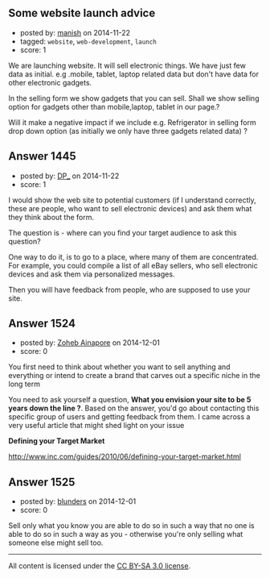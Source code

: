 ## Some website launch advice

- posted by: [manish](https://stackexchange.com/users/1043663/manish) on 2014-11-22
- tagged: `website`, `web-development`, `launch`
- score: 1

<p>We are launching website. It will sell electronic things. We have just few data as initial. e.g .mobile, tablet, laptop related data but don't have data for other electronic gadgets.</p>

<p>In the selling form we show gadgets that you can sell. Shall we show selling option for gadgets other than mobile,laptop, tablet in our page.?</p>

<p>Will it make a negative impact if we include e.g. Refrigerator in selling form drop down option (as initially we only have three gadgets related data) ?</p>



## Answer 1445

- posted by: [DP_](https://stackexchange.com/users/171799/dp) on 2014-11-22
- score: 1

<p>I would show the web site to potential customers (if I understand correctly, these are people, who want to sell electronic devices) and ask them what they think about the form.</p>

<p>The question is - where can you find your target audience to ask this question?</p>

<p>One way to do it, is to go to a place, where many of them are concentrated. For example, you could compile a list of all eBay sellers, who sell electronic devices and ask them via personalized messages.</p>

<p>Then you will have feedback from people, who are supposed to use your site.</p>



## Answer 1524

- posted by: [Zoheb Ainapore](https://stackexchange.com/users/4674231/zoheb-ainapore) on 2014-12-01
- score: 0

<p>You first need to think about whether you want to sell anything and everything or intend to create a brand that carves out a specific niche in the long term</p>

<p>You need to ask yourself a question, <strong>What you envision your site to be 5 years down the line ?</strong>. Based on the answer, you'd go about contacting this specific group of users and getting feedback from them. I came across a very useful article that might shed light on your issue</p>

<p><strong>Defining your Target Market</strong></p>

<p><a href="http://www.inc.com/guides/2010/06/defining-your-target-market.html" rel="nofollow">http://www.inc.com/guides/2010/06/defining-your-target-market.html</a></p>



## Answer 1525

- posted by: [blunders](https://stackexchange.com/users/216182/blunders) on 2014-12-01
- score: 0

<p>Sell only what you know you are able to do so in such a way that no one is able to do so in such a way as you - otherwise you're only selling what someone else might sell too.</p>




---

All content is licensed under the [CC BY-SA 3.0 license](https://creativecommons.org/licenses/by-sa/3.0/).
